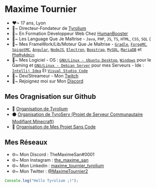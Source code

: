 # Maxime Tournier
- ❤~ 17 ans, Lyon
- 🧡~ Directeur-Fondateur de [Tyrolium](https://tyrolium.fr/)
- 💛~ En Formation Développeur Web Chez [HumanBooster](https://humanbooster.com/)
- 💚~ Les Language Que Je Maîtrise - `Java`, `PHP`, `JS`, `TS`, `HTML`, `CSS`, `SQL` (
- 💜~ Mes FrameWork/Lib/Moteur Que Je Maîtrise - [`Gradle`](https://gradle.org/), [`ForgeMC`](https://files.minecraftforge.net/net/minecraftforge/forge/), [`SpigotMC`](https://www.spigotmc.org/), [`Angular`](https://angular.io/), [`NodeJS`](https://nodejs.org/), [`Electron`](https://www.electronjs.org/), [`Boostrap`](https://getbootstrap.com/), [`MySQL`](https://www.mysql.com/), [`MariaDB`](https://mariadb.org/) et [`PhpMyAdmin`](https://www.phpmyadmin.net/)
- 💙~ Mes Logiciel - OS : [`GNU/Linux - Ubuntu Desktop`](https://ubuntu.com/), [`Windows`](https://www.microsoft.com/fr-fr/windows/) pour le Gaming et [`GNU/Linux - Debian Server`](https://www.debian.org/) pour mes Serveurs  - Ide : [`Intellij Idea`](https://www.jetbrains.com/fr-fr/idea/) Et [`Visual Studio Code`](https://code.visualstudio.com/)
- 🖤~ Dev/Streameur - Mon [Twitch](twitch.tv/themaximesan)
- 🤎~ Rejoignez moi sur Mon [Discord](https://discord.gg/mtDx9ceS7n)

## Mes Oragnisation sur Github 
- 🔵 [Organisation de Tyrolium](https://github.com/Tyrolium)
- ⚫ [Organisation de TyroServ (Projet de Serveur Communautaire Modifiant Minecraft)](https://github.com/TyroliumServerMC)
- 🔴 [Organisation de Mes Projet Sans Code](https://github.com/TheMaximeSan-NoCode)

## Mes Réseaux
- 🌐~ Mon Discord : TheMaximeSan#0001
- 🌐~ Mon Instagram : [the_maxime_san](https://www.instagram.com/the_maxime_san/)
- 🌐~ Mon Linkedin : [maxime_tournier_tyrolium](https://www.linkedin.com/in/maxime-tournier-tyrolium/)
- 🌐~ Mon Twitter : [@MaximeTournier2](https://twitter.com/MaximeTournier2)
```js
Console.log("Hello Tyrolium ;)");
```
